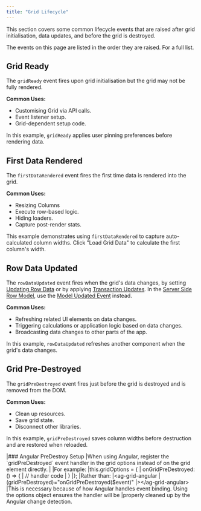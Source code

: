 ```yaml
---
title: "Grid Lifecycle"
---
```


This section covers some common lifecycle events that are raised after grid initialisation, data updates, and before the 
grid is destroyed.

<note>
The events on this page are listed in the order they are raised. For a full list.
</note>

## Grid Ready

The `gridReady` event fires upon grid initialisation but the grid may not be fully rendered.

**Common Uses:**
- Customising Grid via API calls.
- Event listener setup.
- Grid-dependent setup code.

In this example, `gridReady` applies user pinning preferences before rendering data.

<grid-example title='Using Grid Ready Event' name='grid-ready' type='mixed'></grid-example>

## First Data Rendered

The `firstDataRendered` event fires the first time data is rendered into the grid.

**Common Uses:**
- Resizing Columns
- Execute row-based logic.
- Hiding loaders.
- Capture post-render stats.

This example demonstrates using `firstDataRendered` to capture auto-calculated column widths. Click "Load Grid Data" 
to calculate the first column's width.

<grid-example title='Using Grid Ready Event' name='first-data-rendered' type='mixed'></grid-example>

## Row Data Updated

The `rowDataUpdated` event fires when the grid's data changes, by setting [Updating Row Data](/data-update-row-data/) or
by applying [Transaction Updates](/data-update-transactions/). In the [Server Side Row Model](/server-side-model), use
the [Model Updated Event](/grid-events/model-updated/) instead.

**Common Uses:**

- Refreshing related UI elements on data changes.
- Triggering calculations or application logic based on data changes.
- Broadcasting data changes to other parts of the app.

In this example, `rowDataUpdated` refreshes another component when the grid's data changes.

<grid-example title='Using Grid Ready Event' name='row-data-updated' type='mixed'></grid-example>

## Grid Pre-Destroyed

The `gridPreDestroyed` event fires just before the grid is destroyed and is removed from the DOM.

**Common Uses:**

- Clean up resources.
- Save grid state.
- Disconnect other libraries.

In this example, `gridPreDestroyed` saves column widths before destruction and are restored when reloaded.

<grid-example title='Using Grid Ready Event' name='grid-pre-destroyed' type='mixed'></grid-example>

<framework-specific-section frameworks="angular">
|### Angular PreDestroy Setup
|When using Angular, register the `gridPreDestroyed` event handler in the grid options instead of on the grid element directly.
|
|For example:
</framework-specific-section>
<framework-specific-section frameworks="angular">
<snippet transform={false}>
|this.gridOptions = {
|  onGridPreDestroyed: () => {
|    // handler code
|  }
|};
</snippet>
</framework-specific-section>
<framework-specific-section frameworks="angular">
|Rather than:
</framework-specific-section>
<framework-specific-section frameworks="angular">
<snippet transform={false}>
|&lt;ag-grid-angular 
|  (gridPreDestroyed)="onGridPreDestroyed($event)"
|>&lt;/ag-grid-angular>
</snippet>
</framework-specific-section>
<framework-specific-section frameworks="angular">
|This is necessary because of how Angular handles event binding. Using the options object ensures the handler will be
|properly cleaned up by the Angular change detection.
</framework-specific-section>
